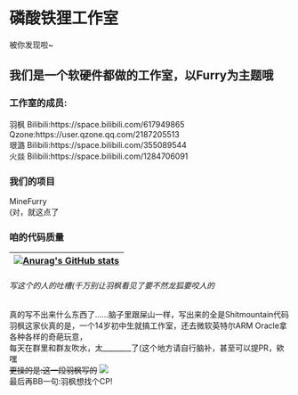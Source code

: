 <h1>磷酸铁狸工作室</h1>
被你发现啦~
<h2>我们是一个软硬件都做的工作室，以Furry为主题哦</h2>
<h3>工作室的成员:</h3>
羽枫 Bilibili:<link>https://space.bilibili.com/617949865 Qzone:<link>https://user.qzone.qq.com/2187205513<br>
珢潞 Bilibili:<link>https://space.bilibili.com/355089544<br>
火燚 Bilibili:<link>https://space.bilibili.com/1284706091<br>
<h3>我们的项目</h3>
MineFurry<br>
(对，就这点了

<h3>咱的代码质量</h3>

|[![Anurag's GitHub stats](https://github-readme-stats.vercel.app/api?username=lithiumstudio&show_icons=true&theme=radical&count_private=true&include_all_commits=true)](https://github.com/anuraghazra/github-readme-stats)
|---|

<h6>写这个的人的吐槽(千万别让羽枫看见了要不然龙狐要咬人的</h6>
真的写不出来什么东西了……脑子里跟屎山一样，写出来的全是Shitmountain代码<br>
羽枫这家伙真的是，一个14岁初中生就搞工作室，还去微软英特尔ARM Oracle拿各种各样的奇葩玩意，<br>
每天在群里和群友吹水，太________了(这个地方请自行脑补，甚至可以提PR，欸嘿<br>
<del>更操的是:这一段羽枫写的</del>
<img src="http://i0.hdslb.com/bfs/emote/6a997106af5bf490f22c80a7acf3be813ee755fc.png"><br>
最后再BB一句:羽枫想找个CP!
